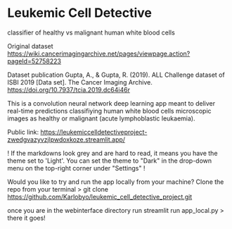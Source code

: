 # Leukemic Cell Detective
classifier of healthy vs malignant human white blood cells

Original dataset
https://wiki.cancerimagingarchive.net/pages/viewpage.action?pageId=52758223

Dataset publication
Gupta, A., & Gupta, R. (2019). ALL Challenge dataset of ISBI 2019 [Data set]. The Cancer Imaging Archive. https://doi.org/10.7937/tcia.2019.dc64i46r

This is a convolution neural network deep learning app meant to deliver real-time predictions classifiying human white blood cells microscopic images as healthy or malignant (acute lymphoblastic leukaemia).


Public link:
https://leukemiccelldetectiveproject-zwedgvazyvzjlpwdoxkoze.streamlit.app/

! If the markdowns look grey and are hard to read, it means you have the theme set to 'Light'. You can set the theme to "Dark" in the drop-down menu on the top-right corner under "Settings" !

Would you like to try and run the app locally from your machine? Clone the repo from your terminal >
git clone https://github.com/Karlobyo/leukemic_cell_detective_project.git

once you are in the webinterface directory run streamlit run app_local.py > there it goes!
